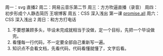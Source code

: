 周一：svg 直播2
周二：网易云音乐第二节
周三：方方吹逼直播（录音）
周四：初步形成个人静态简历
王垠博客
周五：CSS 深入浅出 第一课
[promise.all](https://developer.mozilla.org/zh-CN/docs/Web/JavaScript/Reference/Global_Objects/Promise/all)
周六： CSS 深入浅出 2
周日：和方方打电话
1. 不要想兼顾多头，毕设未完成就相当于没做，定一个目标，先把一个毕设做完。
2. 看懂每一行代码，不一定要全部自己重新写一遍。
3. 知识点不会看文档，先看代码，代码看懂就懂了，文字后看。
